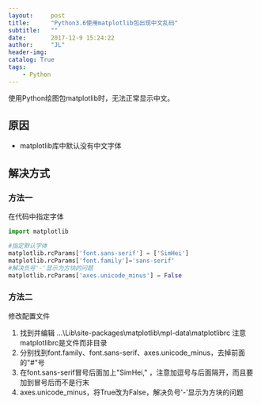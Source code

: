 ```yaml
---
layout:     post
title:      "Python3.6使用matplotlib包出现中文乱码"
subtitle:   ""
date:       2017-12-9 15:24:22
author:     "JL"
header-img: 
catalog: True
tags:
    - Python
---
```


使用Python绘图包matplotlib时，无法正常显示中文。
## 原因
- matplotlib库中默认没有中文字体

## 解决方式
### 方法一
在代码中指定字体
```python
import matplotlib

#指定默认字体
matplotlib.rcParams['font.sans-serif'] = ['SimHei']
matplotlib.rcParams['font.family']='sans-serif'
#解决负号'-'显示为方块的问题
matplotlib.rcParams['axes.unicode_minus'] = False
```
### 方法二
修改配置文件
1.  找到并编辑  ...\Lib\site-packages\matplotlib\mpl-data\matplotlibrc 注意matplotlibrc是文件而非目录
2. 分别找到font.family、font.sans-serif、axes.unicode_minus，去掉前面的"#"号
3. 在font.sans-serif冒号后面加上"SimHei," ，注意加逗号与后面隔开，而且要加到冒号后而不是行末
4. axes.unicode_minus，将True改为False，解决负号'-'显示为方块的问题